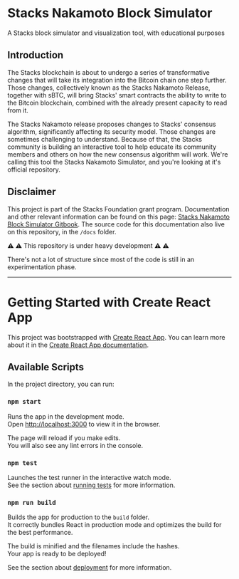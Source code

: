 # Stacks Nakamoto Block Simulator

A Stacks block simulator and visualization tool, with educational purposes

## Introduction

The Stacks blockchain is about to undergo a series of transformative changes that will take its integration into the Bitcoin chain one step further. Those changes, collectively known as the Stacks Nakamoto Release, together with sBTC, will bring Stacks' smart contracts the ability to write to the Bitcoin blockchain, combined with the already present capacity to read from it.

The Stacks Nakamoto release proposes changes to Stacks' consensus algorithm, significantly affecting its security model. Those changes are sometimes challenging to understand. Because of that, the Stacks community is building an interactive tool to help educate its community members and others on how the new consensus algorithm will work. We're calling this tool the Stacks Nakamoto Simulator, and you're looking at it's official repository.

## Disclaimer

This project is part of the Stacks Foundation grant program. Documentation and other relevant information can be found on this page: [Stacks Nakamoto Block Simulator Gitbook](https://vini-btc.gitbook.io/stacks-nakamoto-ui-simulator/). The source code for this documentation also live on this repository, in the `/docs` folder.

:warning: :warning: This repository is under heavy development :warning: :warning:

There's not a lot of structure since most of the code is still in an experimentation phase.

---

# Getting Started with Create React App

This project was bootstrapped with [Create React App](https://github.com/facebook/create-react-app). You can learn more about it in the [Create React App documentation](https://facebook.github.io/create-react-app/docs/getting-started).

## Available Scripts

In the project directory, you can run:

### `npm start`

Runs the app in the development mode.\
Open [http://localhost:3000](http://localhost:3000) to view it in the browser.

The page will reload if you make edits.\
You will also see any lint errors in the console.

### `npm test`

Launches the test runner in the interactive watch mode.\
See the section about [running tests](https://facebook.github.io/create-react-app/docs/running-tests) for more information.

### `npm run build`

Builds the app for production to the `build` folder.\
It correctly bundles React in production mode and optimizes the build for the best performance.

The build is minified and the filenames include the hashes.\
Your app is ready to be deployed!

See the section about [deployment](https://facebook.github.io/create-react-app/docs/deployment) for more information.
